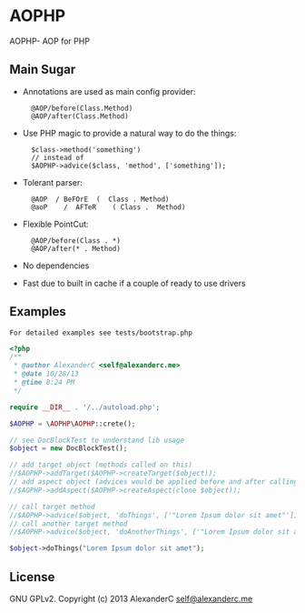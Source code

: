 AOPHP
=====

AOPHP- AOP for PHP

Main Sugar
----------

- Annotations are used as main config provider:

        @AOP/before(Class.Method)
        @AOP/after(Class.Method)

- Use PHP magic to provide a natural way to do the things:

        $class->method('something')
        // instead of
        $AOPHP->advice($class, 'method', ['something']);

- Tolerant parser:

        @AOP  / BeFOrE  (  Class . Method)
        @aoP    /  AFTeR    ( Class .  Method)

- Flexible PointCut:

        @AOP/before(Class . *)
        @AOP/after(* . Method)

- No dependencies

- Fast due to built in cache if a couple of ready to use drivers

Examples
--------

    For detailed examples see tests/bootstrap.php

```php
<?php
/**
 * @author AlexanderC <self@alexanderc.me>
 * @date 10/28/13
 * @time 8:24 PM
 */

require __DIR__ . '/../autoload.php';

$AOPHP = \AOPHP\AOPHP::crete();

// see DocBlockTest to understand lib usage
$object = new DocBlockTest();

// add target object (methods called on this)
//$AOPHP->addTarget($AOPHP->createTarget($object));
// add aspect object (advices would be applied before and after calling a target)
//$AOPHP->addAspect($AOPHP->createAspect(clone $object));

// call target method
//$AOPHP->advice($object, 'doThings', ['"Lorem Ipsum dolor sit amet"']);
// call another target method
//$AOPHP->advice($object, 'doAnotherThings', ['"Lorem Ipsum dolor sit amet"']);

$object->doThings("Lorem Ipsum dolor sit amet");
```

License
-------

GNU GPLv2.
Copyright (c) 2013 AlexanderC <self@alexanderc.me>
